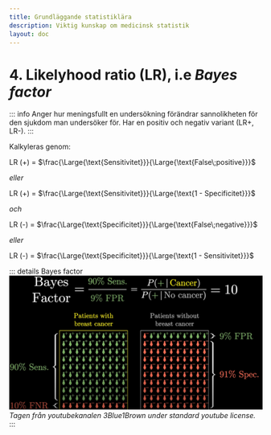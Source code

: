 ```yaml
---
title: Grundläggande statistiklära
description: Viktig kunskap om medicinsk statistik
layout: doc
---
```


<style>
gr { color: #30a46c }
re { color: #C70039 }
ye { color: #D6AB1E }
bl { color: #0CDFF2 }
</style>

# 4. Likelyhood ratio (LR), i.e _Bayes factor_

::: info Anger hur meningsfullt en undersökning förändrar sannolikheten för den sjukdom man undersöker för. Har en positiv och negativ variant (LR+, LR-). 
:::

Kalkyleras genom:

LR (+)      =       $\frac{\Large{\text{Sensitivitet}}}{\Large{\text{False\;positive}}}$ 

_eller_

LR (+)      =       $\frac{\Large{\text{Sensitivitet}}}{\Large{\text{1 - Specificitet}}}$   

_och_


LR (-)      =       $\frac{\Large{\text{Specificitet}}}{\Large{\text{False\;negative}}}$

_eller_

LR (-)      =       $\frac{\Large{\text{Specificitet}}}{\Large{\text{1 - Sensitivitet}}}$

::: details Bayes factor
![bayes-factor](Bayes-factor.png)
_Tagen från youtubekanalen 3Blue1Brown under standard youtube license._
:::